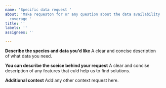 ```yaml
---
name: 'Specific data request '
about: 'Make requeston for or any question about the data availability, quality, sources,
  coverage '
title: ''
labels: ''
assignees: ''

---
```


**Describe the species and data you'd like**
A clear and concise description of what data you need.

**You can describe the sceice behind your request**
A clear and concise description of any features that culd help us to find solutions.

**Additional context**
Add any other context request here.

